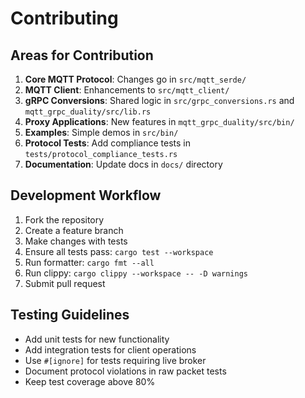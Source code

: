 # Contributing

## Areas for Contribution

1. **Core MQTT Protocol**: Changes go in `src/mqtt_serde/`
2. **MQTT Client**: Enhancements to `src/mqtt_client/`
3. **gRPC Conversions**: Shared logic in `src/grpc_conversions.rs` and `mqtt_grpc_duality/src/lib.rs`
4. **Proxy Applications**: New features in `mqtt_grpc_duality/src/bin/`
5. **Examples**: Simple demos in `src/bin/`
6. **Protocol Tests**: Add compliance tests in `tests/protocol_compliance_tests.rs`
7. **Documentation**: Update docs in `docs/` directory

## Development Workflow

1. Fork the repository
2. Create a feature branch
3. Make changes with tests
4. Ensure all tests pass: `cargo test --workspace`
5. Run formatter: `cargo fmt --all`
6. Run clippy: `cargo clippy --workspace -- -D warnings`
7. Submit pull request

## Testing Guidelines

- Add unit tests for new functionality
- Add integration tests for client operations
- Use `#[ignore]` for tests requiring live broker
- Document protocol violations in raw packet tests
- Keep test coverage above 80%